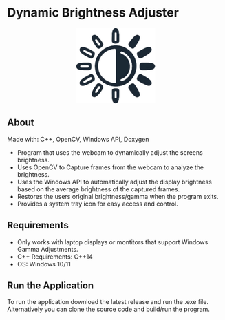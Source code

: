 # Dynamic Brightness Adjuster
<p align="center">
   <img src="icon.png" height="175">
</p>

## About
Made with: C++, OpenCV, Windows API, Doxygen
- Program that uses the webcam to dynamically adjust the screens brightness.
- Uses OpenCV to Capture frames from the webcam to analyze the brightness.
- Uses the Windows API to automatically adjust the display brightness based on the average brightness of the captured frames.
- Restores the users original brightness/gamma when the program exits.
- Provides a system tray icon for easy access and control.

## Requirements
- Only works with laptop displays or montitors that support Windows Gamma Adjustments. 
- C++ Requirements: C++14
- OS: Windows 10/11

## Run the Application
To run the application download the latest release and run the .exe file. Alternatively you can clone the source code and build/run the program.

